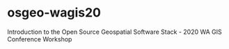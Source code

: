# osgeo-wagis20
Introduction to the Open Source Geospatial Software Stack - 2020 WA GIS Conference Workshop
